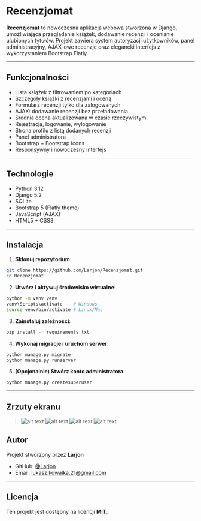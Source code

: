 
# Recenzjomat

**Recenzjomat** to nowoczesna aplikacja webowa stworzona w Django, umożliwiająca przeglądanie książek, dodawanie recenzji i ocenianie ulubionych tytułów. Projekt zawiera system autoryzacji użytkowników, panel administracyjny, AJAX-owe recenzje oraz elegancki interfejs z wykorzystaniem Bootstrap Flatly.

---

##  Funkcjonalności

-  Lista książek z filtrowaniem po kategoriach
-  Szczegóły książki z recenzjami i oceną
-  Formularz recenzji tylko dla zalogowanych
-  AJAX: dodawanie recenzji bez przeładowania
-  Średnia ocena aktualizowana w czasie rzeczywistym
-  Rejestracja, logowanie, wylogowanie
-  Strona profilu z listą dodanych recenzji
-  Panel administratora
-  Bootstrap + Bootstrap Icons
-  Responsywny i nowoczesny interfejs

---

##  Technologie

- Python 3.12
- Django 5.2
- SQLite
- Bootstrap 5 (Flatly theme)
- JavaScript (AJAX)
- HTML5 + CSS3

---

##  Instalacja

1. **Sklonuj repozytorium**:

```bash
git clone https://github.com/Larjon/Recenzjomat.git
cd Recenzjomat
```

2. **Utwórz i aktywuj środowisko wirtualne**:

```bash
python -m venv venv
venv\Scripts\activate    # Windows
source venv/bin/activate # Linux/Mac
```

3. **Zainstaluj zależności**:

```bash
pip install -r requirements.txt
```

4. **Wykonaj migracje i uruchom serwer**:

```bash
python manage.py migrate
python manage.py runserver
```

5. **(Opcjonalnie) Stwórz konto administratora**:

```bash
python manage.py createsuperuser
```

---

##  Zrzuty ekranu

> ![alt text](image.png)
> ![alt text](image-1.png)
> ![alt text](image-2.png)
> ![alt text](image-3.png)

##  Autor

Projekt stworzony przez **Larjon**

- GitHub: [@Larjon](https://github.com/Larjon)
- Email: lukasz.kowalka.21@gmail.com

---

##  Licencja

Ten projekt jest dostępny na licencji **MIT**.
